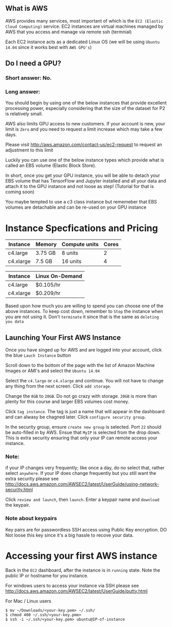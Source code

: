 ## What is AWS

AWS provides many services, most important of which is the `EC2 (Elastic Cloud Computing)` service.
EC2 instances are virtual machines managed by AWS that you access and manage via remote ssh (termnial)

Each EC2 instance acts as a dedicated Linux OS (we will be using `Ubuntu 14.04` since it works best with `AWS GPU's`)

## Do I need a GPU?

### Short answer: No.

### Long answer: 
You should begin by using one of the below instances that provide
excellent processing power, especially considering that the size of the dataset for
P2 is relatively small.

AWS also limits GPU access to new customers.  If your account is new, your limit is `Zero` and you
need to request a limit increase which may take a few days.

Please visit http://aws.amazon.com/contact-us/ec2-request to request an adjustment to this limit

Luckily you can use one of the below instance types which provide what is called an EBS volume (Elastic Block Store).

In short, once you get your GPU instance, you will be able to detach your EBS volume that has TensorFlow and Jupyter installed and all your data
and attach it to the GPU instance and not loose as step! (Tutorial for that is coming soon)

You maybe tempted to use a c3 class instance but rememeber that EBS volumes are detachable and can be re-used on your GPU instance

# Instance Specfications and Pricing

|Instance|Memory|Compute units|Cores|
|---|---|---|---|
|c4.large|3.75 GB|8 units|2|
|c4.xlarge|7.5 GB|16 units|4|


|Instance|Linux On-Demand|
|---|---|
|c4.large|$0.105/hr|
|c4.xlarge|$0.209/hr|

Based upon how much you are willing to spend you can choose one of the above instances.  To keep cost down, remember to `Stop` the instance when you are not using it.  Don't `terminate` it since that is the same as `deleting you data`

## Launching Your First AWS Instance
Once you have singed up for AWS and are logged into your account, click the blue `Lauch Instance` button

Scroll down to the bottom of the page with the list of Amazon Machine Images or AMI's and select the `Ubuntu 14.04`

Select the `c4.large` or `c4.xlarge` and continue.  You will not have to change any thing from the next screen.  Click `add storage`.

Change the `8GB` to `20GB`.  Do not go crazy with storage.  `20GB` is more than plenty for this course and larger EBS volumes cost money.

Click `tag instance`.  The tag is just a name that will appear in the dashboard and can alwasy be chagned later.  Click `configure security group`.

In the security group, ensure `create new group` is selected.  Port `22` should be auto-filled in by AWS.  Ensue that `MyIP` is selected from the drop down.  This is extra security ensuring that only your IP can remote access your instance.

### Note:
if your IP changes very frequently; like once a day, do no select that, rather select `anywhere`.  If your IP does change frequently but you still want the extra security please see http://docs.aws.amazon.com/AWSEC2/latest/UserGuide/using-network-security.html

Click `review and launch`, then `launch`.  Enter a keypair name and `download` the keypair.  

### Note about keypairs

Key pairs are for passwordless SSH access using Public Key encryption.  DO Not loose this key since it's a big hassle to recove your data. 

# Accessing your first AWS instance

Back in the `EC2` dashboard, after the instance is in `running` state.  Note the public IP or hostname for you instance.

For windows users to access your instance via SSH please see http://docs.aws.amazon.com/AWSEC2/latest/UserGuide/putty.html

For Mac / Linux users
```
$ mv ~/Downloads/<your-key.pem> ~/.ssh/
$ chmod 400 ~/.ssh/<your-key.pme>
$ ssh -i ~/.ssh/<your-key.pem> ubuntu@IP-of-instance
```

